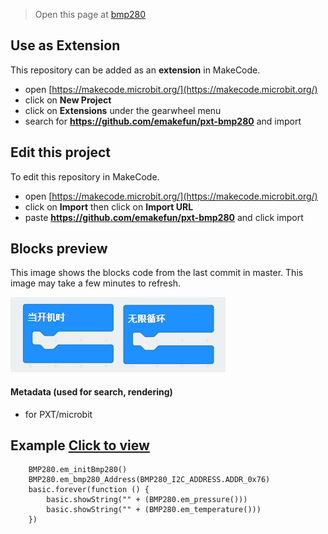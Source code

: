 
> Open this page at [bmp280](https://test-doc-zh-cn.readthedocs.io/projects/emakefun/zh_CN/latest/sensors/sensors/atmospheric_pressure_sensor/)

## Use as Extension

This repository can be added as an **extension** in MakeCode.

* open [https://makecode.microbit.org/](https://makecode.microbit.org/)
* click on **New Project**
* click on **Extensions** under the gearwheel menu
* search for **https://github.com/emakefun/pxt-bmp280** and import

## Edit this project 

To edit this repository in MakeCode.

* open [https://makecode.microbit.org/](https://makecode.microbit.org/)
* click on **Import** then click on **Import URL**
* paste **https://github.com/emakefun/pxt-bmp280** and click import

## Blocks preview

This image shows the blocks code from the last commit in master.
This image may take a few minutes to refresh.

![A rendered view of the blocks](https://github.com/emakefun/pxt-bmp280/raw/master/.github/makecode/blocks.png)

#### Metadata (used for search, rendering)

* for PXT/microbit
<script src="https://makecode.com/gh-pages-embed.js"></script><script>makeCodeRender("{{ site.makecode.home_url }}", "{{ site.github.owner_name }}/{{ site.github.repository_name }}");</script>
## Example [Click to view](https://makecode.microbit.org/_4h2bHVd8L25z)
```
    BMP280.em_initBmp280()
    BMP280.em_bmp280_Address(BMP280_I2C_ADDRESS.ADDR_0x76)
    basic.forever(function () {
        basic.showString("" + (BMP280.em_pressure()))
        basic.showString("" + (BMP280.em_temperature()))
    })
```